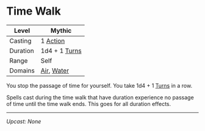 # Time Walk

| Level    | Mythic                                                                             |
| -------- | ---------------------------------------------------------------------------------- |
| Casting  | 1 [Action](../../../../Game%20Procedures/Core%20Procedures/Action.md)                                |
| Duration | 1d4 + 1 [Turns](../../../../Game%20Procedures/Core%20Procedures/Turn.md)                             |
| Range    | Self                                                                               |
| Domains  | [Air](../../Spell%20Domains/Air.md), [Water](../../Spell%20Domains/Water.md) |

You stop the passage of time for yourself. You take 1d4 + 1 [Turns](../../../../Game%20Procedures/Core%20Procedures/Turn.md) in a row.

Spells cast during the time walk that have duration experience no passage of time until the time walk ends. This goes for all duration effects.

---
*Upcast: None*
